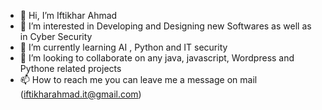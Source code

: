 - 👋 Hi, I’m Iftikhar Ahmad
- 👀 I’m interested in Developing and Designing new Softwares as well as in Cyber Security
- 🌱 I’m currently learning AI , Python and IT security
- 💞️ I’m looking to collaborate on any java, javascript, Wordpress and Pythone related projects
- 📫 How to reach me you can leave me a message on mail (iftikharahmad.it@gmail.com)

<!---
iamiftikhara/iamiftikhara is a ✨ special ✨ repository because its `README.md` (this file) appears on your GitHub profile.
You can click the Preview link to take a look at your changes.
--->
